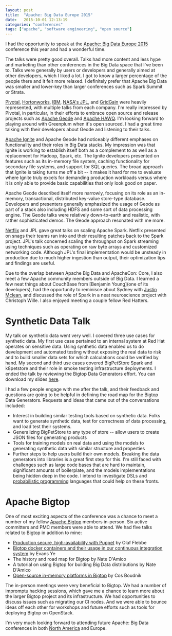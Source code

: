 ```yaml
---
layout: post
title:  "Apache: Big Data Europe 2015"
date:   2015-10-01 12:13:19
categories: "conferences"
tags: ["apache", "software engineering", "open source"]
---
```

I had the opportunity to speak at the [Apache: Big Data Europe 2015](http://events.linuxfoundation.org/events/apache-big-data-europe) conference this year and had a wonderful time.

The talks were pretty good overall.  Talks had more content and less hype and marketing than other conferences in the Big Data space that I've been to. Talks were generally by users or developers and generally aimed at other developers, which I liked a lot.  I got to know a larger percentage of the people there and it felt more relaxed.  I definitely prefer that Apache Big Data was smaller and lower-key than larger conferences such as Spark Summit or Strata.

[Pivotal](http://pivotal.io/), [Hortonworks](http://hortonworks.com/), [IBM](http://www.ibm.com/en-us/homepage-a.html), [NASA's JPL](http://www.jpl.nasa.gov/), and [GridGain](https://www.gridgain.com/) were heavily represented, with multiple talks from each company. I'm really impressed by Pivotal, in particular, in their efforts to embrace open source and release projects such as [Apache Geode](http://geode.incubator.apache.org/) and [Apache HAWQ](http://hawq.incubator.apache.org/).  I'm looking forward to playing around with Greenplum when it's open sourced.  I had a great time talking with their developers about Geode and listening to their talks.

[Apache Ignite](https://ignite.apache.org/) and Apache Geode had noticeably different emphases on functionality and their roles in Big Data stacks.  My impression was that Ignite is working to establish itself both as a complement to as well as a replacement for Hadoop, Spark, etc.  The Ignite developers presented on features such as its in-memory file system, caching functionality for secondary file systems, and support for SQL queries.  The broad approach that Ignite is taking turns me off a bit -- it makes it hard for me to evaluate where Ignite truly excels for demanding production workloads versus where it is only able to provide basic capabilities that only look good on paper.

Apache Geode described itself more narrowly, focusing on its role as an in-memory, transactional, distributed key-value store-type database.  Developers and presenters generally emphasized the usage of Geode as part of a stack also including HDFS and some sort of data processing engine.  The Geode talks were relatively down-to-earth and realistic, with rather sophisticated demos.  The Geode approach resonated with me more.

[Netflix](http://www.netflix.com/) and JPL gave great talks on scaling Apache Spark.  Netflix presented on snags their teams ran into and their resulting patches back to the Spark project.  JPL's talk concerned scaling the throughput on Spark streaming using techniques such as operating on raw byte arrays and customized networking code.  Although JPL's final implementation would be unsteady in production due to much higher ingestion than output, their optimization tips and findings are useful.

Due to the overlap between Apache Big Data and ApacheCon: Core, I also meet a few Apache community members outside of Big Data.  I learned a few neat things about CouchBase from [Benjamin Young](one of its developers), had the opportunity to reminisce about Sydney with [Justin Mclean](http://www.classsoftware.com/), and discussed the role of Spark in a neat neuroscience project with Christoph Wille.  I also enjoyed meeting a couple fellow Red Hatters.


Synthetic Data Talk
===================
My talk on synthetic data went very well.  I covered three use cases for synthetic data.  My first use case pertained to an internal system at Red Hat operates on sensitive data.  Using synthetic data enabled us to do development and automated testing without exposing the real data to risk and to build smaller data sets for which calculations could be verified by hand.  My second and third use cases covered BigPetStore Spark and k8petstore and their role in smoke testing infrastructure deployments.  I ended the talk by reviewing the Bigtop Data Generators effort.  You can download my slides [here](/static/rnowling_apache_big_data_eu_2015.pdf).

I had a few people engage with me after the talk, and their feedback and questions are going to be helpful in defining the road map for the Bigtop Data Generators.  Requests and ideas that came out of the conversations included:

* Interest in building similar testing tools based on synthetic data.  Folks want to generate synthetic data, test for correctness of data processing, and load test their systems.
* Generalizing BigPetStore to any type of store -- allow users to create JSON files for generating products
* Tools for training models on real data and using the models to generating synthetic data with similar structure and properties
* Further steps to help users build their own models.  Breaking the data generators into libraries is a great first step for this.  I'm still faced with challenges such as large code bases that are hard to maintain, significant amounts of boilerplate, and the models implementations being hidden deep in the code.  I intend to investigate DSLs and [probabilistic programming](https://en.wikipedia.org/wiki/Probabilistic_programming_language) languages that could help on these fronts.


Apache Bigtop
=============
One of most exciting aspects of the conference was a chance to meet a number of my fellow [Apache Bigtop](http://bigtop.apache.org/) members in-person.  Six active committers and PMC members were able to attend.  We had five talks related to Bigtop in addition to mine:

* [Production secure, high-availability with Puppet](http://events.linuxfoundation.org/sites/events/files/slides/hadoopoflebbe.pdf) by Olaf Flebbe
* [Bigtop docker containers and their usage in our continuous integration system](http://events.linuxfoundation.org/sites/events/files/slides/How%20Bigtop%20Leveraged%20Docker%20for%20Build%20Automation%20and%20%20One-click%20Hadoop%20Provisioning%20ApacheBigData2015EU%20pub.pdf) by Evans Ye
* The history and road map for Bigtop by Nate D'Amico
* A tutorial on using Bigtop for building Big Data distributions by Nate D'Amico
* [Open-source in-memory platforms in Bigtop](http://events.linuxfoundation.org/sites/events/files/slides/Bigtop-IMCS_platforms_0.pdf) by Cos Boudnik

The in-person meetings were very beneficial to Bigtop.  We had a number of impromptu hacking sessions, which gave me a chance to learn more about the larger Bigtop project and its infrastructure. We had opportunities to discuss issues such as migrating our CI nodes.  And we were able to bounce ideas off each other for workshops and future efforts such as tools for deploying Bigtop on OpenStack.

I'm very much looking forward to attending future Apache: Big Data conferences in both [North America](http://events.linuxfoundation.org/events/apache-big-data-north-america) and Europe.








